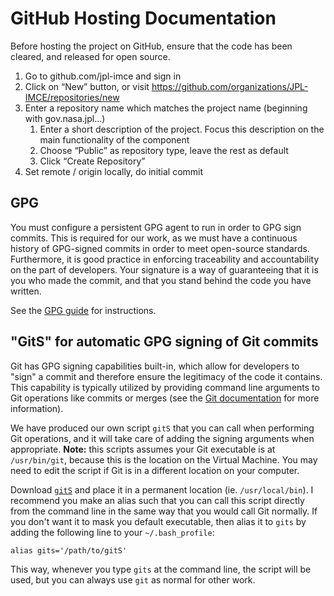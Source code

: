 # GitHub Hosting Documentation

Before hosting the project on GitHub, ensure that the code has been cleared, and released for open source.
1.	Go to github.com/jpl-imce and sign in
2.	Click on “New” button, or visit https://github.com/organizations/JPL-IMCE/repositories/new
3. Enter a repository name which matches the project name (beginning with gov.nasa.jpl…)
      1. Enter a short description of the project. Focus this description on the main functionality of the component
      2. Choose “Public” as repository type, leave the rest as default
      3. Click “Create Repository”
3.	Set remote / origin locally, do initial commit

## GPG

You must configure a persistent GPG agent to run in order to GPG sign commits. This is required for our work, as we must have a continuous history of GPG-signed commits in order to meet open-source standards. Furthermore, it is good practice in enforcing traceability and accountability on the part of developers. Your signature is a way of guaranteeing that it is you who made the commit, and that you stand behind the code you have written.

See the [GPG guide](gpg.md) for instructions.


## "GitS" for automatic GPG signing of Git commits

Git has GPG signing capabilities built-in, which allow for developers to "sign" a commit and therefore ensure the legitimacy of the code it contains. This capability is typically utilized by providing command line arguments to Git operations like commits or merges (see the [Git documentation](https://git-scm.com/book/en/v2/Git-Tools-Signing-Your-Work) for more information).

We have produced our own script `gitS` that you can call when performing Git operations, and it will take care of adding the signing arguments when appropriate. **Note:** this scripts assumes your Git executable is at `/usr/bin/git`, because this is the location on the Virtual Machine. You may need to edit the script if Git is in a different location on your computer.

Download [`gitS`](scripts/gitS) and place it in a permanent location (ie. `/usr/local/bin`). I recommend you make an alias such that you can call this script directly from the command line in the same way that you would call Git normally. If you don't want it to mask you default executable, then alias it to `gits` by adding the following line to your `~/.bash_profile`:
```
alias gits='/path/to/gitS'
```

This way, whenever you type `gits` at the command line, the script will be used, but you can always use `git` as normal for other work.




